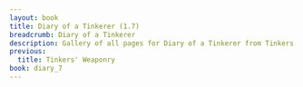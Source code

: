 ```yaml
---
layout: book
title: Diary of a Tinkerer (1.7)
breadcrumb: Diary of a Tinkerer
description: Gallery of all pages for Diary of a Tinkerer from Tinkers' Construct in Minecraft 1.7.10.
previous:
  title: Tinkers' Weaponry
book: diary_7
---
```

